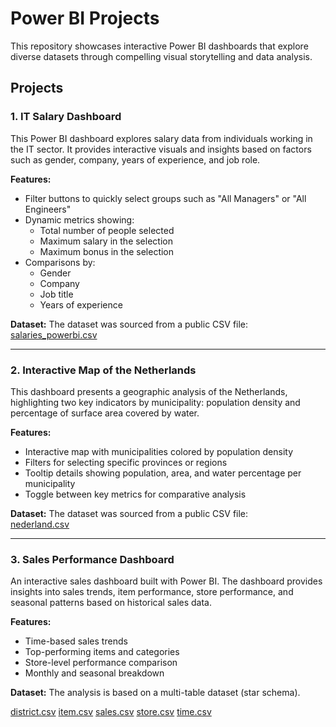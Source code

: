 # Power BI Projects

This repository showcases interactive Power BI dashboards that explore diverse datasets through compelling visual storytelling and data analysis.

## Projects

### 1. IT Salary Dashboard

This Power BI dashboard explores salary data from individuals working in the IT sector. It provides interactive visuals and insights based on factors such as gender, company, years of experience, and job role.

**Features:**

- Filter buttons to quickly select groups such as "All Managers" or "All Engineers"
- Dynamic metrics showing:
  - Total number of people selected
  - Maximum salary in the selection
  - Maximum bonus in the selection
- Comparisons by:
  - Gender
  - Company
  - Job title
  - Years of experience

**Dataset:** The dataset was sourced from a public CSV file:  
[salaries_powerbi.csv](https://prod-jarvis-public.s3.eu-west-1.amazonaws.com/8fd0ba12-2e1a-446f-9a73-4f3ee7a97081/nl/1/salaries_powerbi.csv)

---

### 2. Interactive Map of the Netherlands

This dashboard presents a geographic analysis of the Netherlands, highlighting two key indicators by municipality: population density and percentage of surface area covered by water.

**Features:**

- Interactive map with municipalities colored by population density
- Filters for selecting specific provinces or regions
- Tooltip details showing population, area, and water percentage per municipality
- Toggle between key metrics for comparative analysis


**Dataset:** The dataset was sourced from a public CSV file:  
[nederland.csv](https://prod-jarvis-public.s3.eu-west-1.amazonaws.com/ec8a5143-e58d-43db-9ea4-2e6f50fe406c/nl/1/nederland.csv)

---

### 3. Sales Performance Dashboard

An interactive sales dashboard built with Power BI. The dashboard provides insights into sales trends, item performance, store performance, and seasonal patterns based on historical sales data.

**Features:**
- Time-based sales trends
- Top-performing items and categories
- Store-level performance comparison
- Monthly and seasonal breakdown

**Dataset:** 
The analysis is based on a multi-table dataset (star schema).

[district.csv](https://prod-jarvis-public.s3.eu-west-1.amazonaws.com/3b69a5ce-4e3a-400e-b48e-f31ac386d2bb/nl/1/district.csv) 
[item.csv](https://prod-jarvis-public.s3.eu-west-1.amazonaws.com/3b69a5ce-4e3a-400e-b48e-f31ac386d2bb/nl/1/item.csv) 
[sales.csv](https://prod-jarvis-public.s3.eu-west-1.amazonaws.com/3b69a5ce-4e3a-400e-b48e-f31ac386d2bb/nl/1/sales.csv) 
[store.csv](https://prod-jarvis-public.s3.eu-west-1.amazonaws.com/3b69a5ce-4e3a-400e-b48e-f31ac386d2bb/nl/1/store.csv) 
[time.csv](https://prod-jarvis-public.s3.eu-west-1.amazonaws.com/3b69a5ce-4e3a-400e-b48e-f31ac386d2bb/nl/1/time.csv)